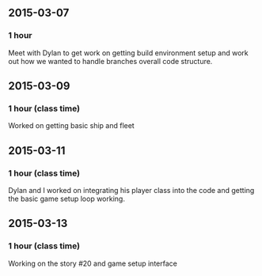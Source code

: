 ## 2015-03-07

### 1 hour

Meet with Dylan to get work on getting build environment setup and work out how we wanted to handle branches overall code structure.

## 2015-03-09

### 1 hour (class time)

Worked on getting basic ship and fleet 

## 2015-03-11

### 1 hour (class time)

Dylan and I worked on integrating his player class into the code and getting the basic game setup loop working.

## 2015-03-13

### 1 hour (class time)

Working on the story #20 and game setup interface
